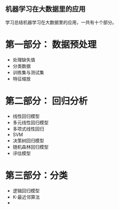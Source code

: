 ## 机器学习在大数据里的应用
学习总结机器学习在大数据里的应用，一共有十个部分。

# 第一部分： 数据预处理
* 处理缺失值
* 分类数据
* 训练集与测试集
* 特征缩放

# 第二部分： 回归分析
* 线性回归模型
* 多元线性回归模型
* 多项式线性回归
* SVM
* 决策树回归模型
* 随机森林回归模型
* 评估模型

# 第三部分：分类
* 逻辑回归模型
* K-最近邻算法
*
